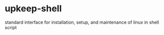 # upkeep-shell
standard interface for installation, setup, and maintenance of linux in shell script

